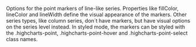 Options for the point markers of line-like series. Properties like
fillColor, lineColor and lineWidth define the visual appearance
of the markers. Other series types, like column series, don´t have
markers, but have visual options on the series level instead.
In styled mode, the markers can be styled with the .highcharts-point,
.highcharts-point-hover and .highcharts-point-select
class names.
